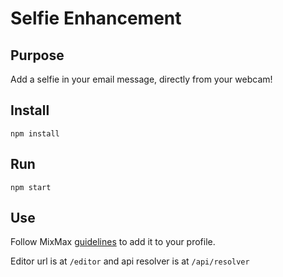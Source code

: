 # Selfie Enhancement

## Purpose

Add a selfie in your email message, directly from your webcam!

## Install

`npm install`

## Run

`npm start`

## Use 

Follow MixMax [guidelines](http://sdk.mixmax.com/docs/tutorial-giphy-picker) to add it to your profile.

Editor url is at `/editor` and api resolver is at `/api/resolver`
